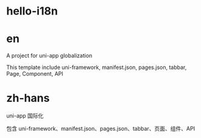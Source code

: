 # hello-i18n

# en

A project for uni-app globalization

This template include uni-framework, manifest.json, pages.json, tabbar, Page, Component, API


# zh-hans

uni-app 国际化

包含 uni-framework、manifest.json、pages.json、tabbar、页面、组件、API

